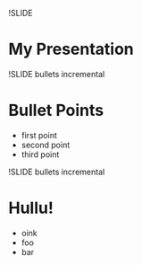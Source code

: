 !SLIDE 
# My Presentation #

!SLIDE bullets incremental
# Bullet Points #

* first point
* second point
* third point

!SLIDE bullets incremental
# Hullu! #

* oink
* foo
* bar
